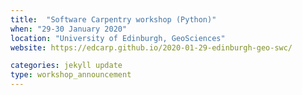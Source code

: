 ```yaml
---
title:  "Software Carpentry workshop (Python)"
when: "29-30 January 2020"
location: "University of Edinburgh, GeoSciences"
website: https://edcarp.github.io/2020-01-29-edinburgh-geo-swc/

categories: jekyll update
type: workshop_announcement
---
```

